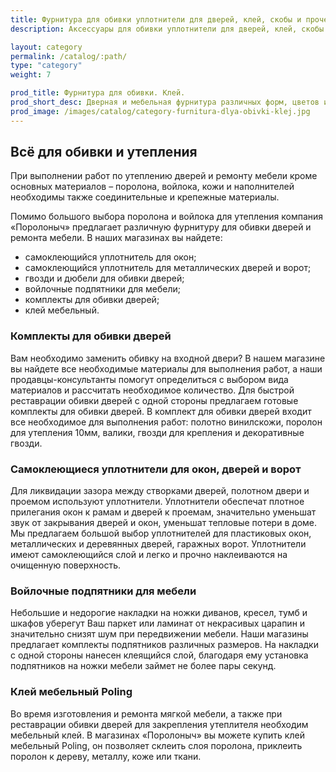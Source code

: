 ```yaml
---
title: Фурнитура для обивки уплотнители для дверей, клей, скобы и прочее
description: Аксессуары для обивки уплотнители для дверей, клей, скобы и прочее купить с доставкой по Москве

layout: category
permalink: /catalog/:path/
type: "category"
weight: 7

prod_title: Фурнитура для обивки. Клей.
prod_short_desc: Дверная и мебельная фурнитура различных форм, цветов и характерристик, а также декоративные гвозди и большой выбор мебельного и универсального клея.
prod_image: /images/catalog/category-furnitura-dlya-obivki-klej.jpg
---
```

## Всё для обивки и утепления

При выполнении работ по утеплению дверей и ремонту мебели кроме основных материалов – поролона, войлока, кожи и наполнителей необходимы также соединительные и крепежные материалы.

Помимо большого выбора поролона и войлока для утепления компания «Поролоныч»  предлагает различную фурнитуру для обивки дверей и ремонта мебели. В наших магазинах вы найдете: 

- самоклеющийся уплотнитель для окон;
- самоклеющийся уплотнитель  для металлических дверей и ворот;
- гвозди и дюбели для обивки дверей;
- войлочные подпятники для мебели;
- комплекты для обивки дверей;
- клей мебельный.

### Комплекты для обивки дверей

Вам необходимо заменить обивку на входной двери? В нашем магазине вы найдете все необходимые материалы для выполнения работ, а наши продавцы-консультанты помогут определиться с выбором вида материалов и рассчитать необходимое количество.  Для быстрой реставрации обивки дверей с одной стороны предлагаем готовые комплекты для обивки дверей. В комплект для обивки дверей входит все необходимое для выполнения работ:  полотно винилскожи, поролон для утепления 10мм, валики, гвозди для крепления и декоративные гвозди.

### Самоклеющиеся уплотнители для окон, дверей и ворот

Для ликвидации зазора между створками дверей, полотном двери и проемом используют уплотнители. Уплотнители обеспечат плотное прилегания окон к рамам и дверей к проемам, значительно уменьшат звук от закрывания дверей и окон, уменьшат тепловые потери в доме. Мы предлагаем большой выбор уплотнителей для пластиковых окон, металлических и деревянных дверей, гаражных ворот. Уплотнители имеют самоклеющийся слой и легко и прочно наклеиваются на очищенную поверхность.

### Войлочные подпятники для мебели

Небольшие и недорогие накладки на ножки диванов, кресел, тумб и шкафов уберегут Ваш паркет или ламинат от некрасивых царапин и значительно снизят шум при передвижении мебели. Наши магазины предлагает комплекты подпятников различных размеров. На накладки с одной стороны нанесен клеящийся слой, благодаря ему установка подпятников на ножки мебели займет не более пары секунд. 

### Клей мебельный Poling

Во время изготовления и ремонта мягкой мебели, а также при реставрации обивки дверей для закрепления утеплителя необходим мебельный клей. В магазинах «Поролоныч»  вы можете купить клей мебельный Poling, он позволяет склеить слоя поролона, приклеить поролон к дереву, металлу, коже или ткани.
